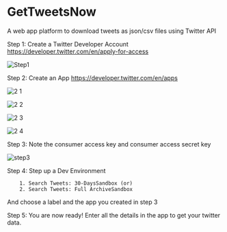 # GetTweetsNow
A web app platform to download tweets as json/csv files using Twitter API

Step 1: Create a Twitter Developer Account https://developer.twitter.com/en/apply-for-access

![Step1](https://user-images.githubusercontent.com/30373358/87492581-d9929b00-c618-11ea-85b1-b387b471b989.PNG)

Step 2: Create an App  https://developer.twitter.com/en/apps

![2 1](https://user-images.githubusercontent.com/30373358/87493805-971e8d80-c61b-11ea-8961-ed032d851938.jpg)

![2 2](https://user-images.githubusercontent.com/30373358/87493812-9ab21480-c61b-11ea-99b6-5037aee8e7e1.PNG)

![2 3](https://user-images.githubusercontent.com/30373358/87493817-9c7bd800-c61b-11ea-8e37-ba6bc59bfd01.PNG)

![2 4](https://user-images.githubusercontent.com/30373358/87493821-9ede3200-c61b-11ea-9631-e3fa9aabaddd.PNG)

Step 3: Note the consumer access key and consumer access secret key

![step3](https://user-images.githubusercontent.com/30373358/87493831-a271b900-c61b-11ea-8423-5835cb45c913.jpg)

Step 4: Step up a Dev Environment 
        
        1. Search Tweets: 30-DaysSandbox (or)
        2. Search Tweets: Full ArchiveSandbox
        
   And choose a label and the app you created in step 3


Step 5: You are now ready! Enter all the details in the app to get your twitter data.
  

   
